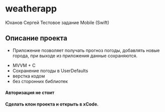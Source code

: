 # weatherapp

Юханов Сергей
Тестовое задание Mobile (Swift)
## Описание проекта
* Приложение позволяет получать прогноз погоды, добавлять новые города, при выходе из приложения данные сохраняются.
- MVVM + C
- Сохранение погоды в UserDefaults
- верстка кодом
- без сторонних библиотек

#### Авторизация не стоит
#### Сделать клон проекта и открыть в xCode.



